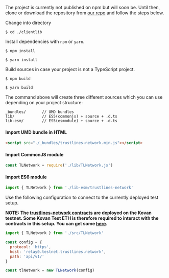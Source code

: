 The project is currently not published on npm but will soon be. Until then, clone or download the repository from [our repo](https://github.com/trustlines-network/clientlib) and follow the steps below.

Change into directory
```
$ cd ./clientlib
```
Install dependencies with `npm` or `yarn`.
```
$ npm install
```
```
$ yarn install
```
Build sources in case your project is not a TypeScript project.
```
$ npm build
```
```
$ yarn build
```
The command above will create three different sources which you can use depending on your project structure:
```
_bundles/		// UMD bundles
lib/			// ES5(commonjs) + source + .d.ts
lib-esm/		// ES5(esmodule) + source + .d.ts
```
#### Import UMD bundle in HTML
```html
<script src="./_bundles/trustlines-network.min.js"></script>
```
#### Import CommonJS module
```javascript
const TLNetwork = require('./lib/TLNetwork.js')
```
#### Import ES6 module
```javascript
import { TLNetwork } from './lib-esm/trustlines-network'
```

Use the following configuration to connect to the currently deployed test setup.


**NOTE: The [trustlines-network contracts](https://github.com/trustlines-network/contracts) are deployed on the Kovan testnet. Some Kovan Test ETH is therefore required to interact with the contracts in this setup. You can get some [here](https://gitter.im/kovan-testnet/faucet).**


```javascript
import { TLNetwork } from './src/TLNetwork'

const config = {
  protocol: 'https',
  host: 'relay0.testnet.trustlines.network',
  path: 'api/v1/'
}

const tlNetwork = new TLNetwork(config)
```
